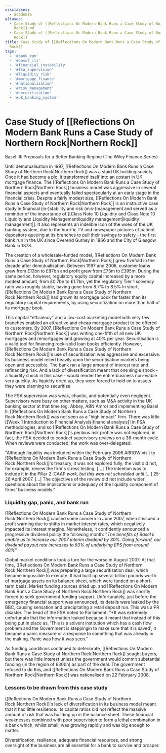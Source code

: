 ```yaml
---
cssclasses:
  - academia
aliases:
  - Case Study of [[Reflections On Modern Bank Runs a Case Study of Northern Rock|Northern
    Rock]].md
  - Case Study of [[Reflections On Modern Bank Runs a Case Study of Northern Rock|Northern
    Rock]]
title: Case Study of [[Reflections On Modern Bank Runs a Case Study of Northern Rock|Northern
  Rock]]
tags:
  - '#bank_run'
  - '#basel_iii'
  - '#financial_instability'
  - '#fsa_supervision'
  - '#liquidity_risk'
  - '#mortgage_finance'
  - '#nationalization'
  - '#risk_management'
  - '#securitization'
  - '#uk_banking_system'
---
```

# Case Study of [[Reflections On Modern Bank Runs a Case Study of Northern Rock|Northern Rock]]

Basel III: Proposals for a Better Banking Regime (The Wiley Finance Series)

Until demutualisation in 1997,  [[Reflections On Modern Bank Runs a Case Study of Northern Rock|Northern Rock]] was a staid UK building society. Once it had become a plc,  it transformed itself into an upstart in UK mortgage finance. The [[Reflections On Modern Bank Runs a Case Study of Northern Rock|Northern Rock]] business model was aggressive in several financial aspects and eventually failed spectacularly at an early stage in the financial crisis. Despite a fairly modest size,  [[Reflections On Modern Bank Runs a Case Study of Northern Rock|Northern Rock]] is an instructive case study in financial (in-)stability and risk (mis-)management and served as a reminder of the importance of [[Class Note 10 Liquidity and Class Note 10 Liquidity and Liquidity Managementliquidity management|liquidity management]]. It also represents an indelible icon of the woes of the UK banking system,  due to the horrific TV and newspaper pictures of patient depositors queuing at its branches to pull their savings to safety - the first bank run in the UK since Overend Gurney in 1866 and the City of Glasgow Bank in 1878.

The creation of a wholesale-funded model,  [[Reflections On Modern Bank Runs a Case Study of Northern Rock|Northern Rock]] grew fivefold in the decade after demutualisation. Between 1997 and 2006,  customer loans grew from £13bn to £87bn and profit grew from £73m to £395m. During the same period,  however,  regulatory equity capital increased by a more modest amount,  from £0.7bn to £1.7bn,  yet the regulatory Tier 1 solvency ratio was roughly stable,  having gone from 8.7% to 8.5% In short,  [[Reflections On Modern Bank Runs a Case Study of Northern Rock|Northern Rock]] had grown its mortgage book far faster than its regulatory capital requirements,  by using securitization on more than half of its mortgage book.

This capital "efficiency" and a low-cost marketing model with very few branches enabled an attractive and cheap mortgage product to be offered to customers. By 2007,  [[Reflections On Modern Bank Runs a Case Study of Northern Rock|Northern Rock]] was writing one-fifth of all new UK mortgages and remortgages and growing at 40% per year. Securitisation is a valid tool for financing rock-solid loan books efficiently. However,  [[Reflections On Modern Bank Runs a Case Study of Northern Rock|Northern Rock]]'s use of securitisation was aggressive and excessive. Its business model relied heavily upon the securitisation markets being open and accessible. The bank ran a large amount of interest rate and refinancing risk. And a lack of diversification meant that one single shock - a liquidity shock in this case - would render the entire business non-viable very quickly. As liquidity dried up,  they were forced to hold on to assets they were planning to securitize.

The FSA supervision was weak,  chaotic,  and potentially even negligent. Supervisors were busy on other matters,  such as M&A activity in the UK banking sector at that time (eg. Abbey,  ABN Amro) and implementing Basel II. [[Reflections On Modern Bank Runs a Case Study of Northern Rock|Northern Rock]] was not seen as a "high impact" firm. There was little [[Week 1 Introduction to Financial Analysis|financial analysis]] in FSA methodologies,  and so [[Reflections On Modern Bank Runs a Case Study of Northern Rock|Northern Rock]]'s perilous risk profile was not explored; in fact,  the FSA decided to conduct supervisory reviews on a 36-month cycle. When reviews were conducted,  the work was over-delegated.

"Although liquidity was included within the February 2006 ARROW visit to [[Reflections On Modern Bank Runs a Case Study of Northern Rock|Northern Rock]]'s treasury,  it was not explored fully; the visit did not,  for example,  review the firm's stress testing. […] The intention was to include it in the Pillar 2 ICAAP *work,  but this was not scheduled until* […] 25-26 April 2007. […] The objectives of the review did not include wider questions about the implications or adequacy of the liquidity component of firms' business models."

### Liquidity gap,  panic,  and bank run

[[Reflections On Modern Bank Runs a Case Study of Northern Rock|Northern Rock]] caused some concern in June 2007,  when it issued a profit warning due to shifts in market interest rates,  which negatively impacted its interest margins. Nonetheless,  it confidently announced a progressive dividend policy the following month: "*The benefits of Basel II enable us to increase our 2007 interim dividend by 30%. Going forward,  our dividend payout rate increases to 50% of underlying EPS from around 40%*"

Global market conditions took a turn for the worse in August 2007. At that time,  [[Reflections On Modern Bank Runs a Case Study of Northern Rock|Northern Rock]] was preparing a large securitization deal,  which became impossible to execute. It had built up several billion pounds worth of mortgage assets on its balance sheet,  which were funded on a short-term basis. Market funding sources dried up,  and [[Reflections On Modern Bank Runs a Case Study of Northern Rock|Northern Rock]] was shortly forced to seek government funding support. Unfortunately,  just before the emergency financial support was announced,  its details were leaked by the BBC,  causing sensation and precipitating a retail deposit run. This was a PR disaster. The head of the FSA noted to Parliament: "*It was extremely unfortunate that the information leaked because it meant that instead of this being put in place as,  'This is a solvent institution which has a cash flow problem and the Government is steppingin to make sure that it is saved',  it became a panic measure or a response to something that was already in the making. Panic was how it was seen."

As funding conditions continued to deteriorate,  [[Reflections On Modern Bank Runs a Case Study of Northern Rock|Northern Rock]] sought buyers,  but there was little interest unless the government would commit substantial funding (in the region of £30bn) as part of the deal. The government refused to do this,  and [[Reflections On Modern Bank Runs a Case Study of Northern Rock|Northern Rock]] was nationalised on 22 February 2008.

### Lessons to be drawn from this case study

[[Reflections On Modern Bank Runs a Case Study of Northern Rock|Northern Rock]]'s lack of diversification in its business model meant that it had little resilience. Its capital ratios did not reflect the massive amount of risk that was building up in the balance sheet. These financial weaknesses combined with poor supervision to form a lethal combination in a bank which,  whilst small,  was growing rapidly and was big enough to matter.

Diversification,  resilience,  adequate financial resources,  and strong oversight of the business are all essential for a bank to survive and prosper.